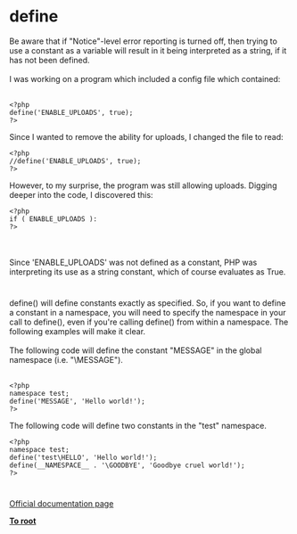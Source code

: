 # define



Be aware that if "Notice"-level error reporting is turned off, then trying to use a constant as a variable will result in it being interpreted as a string, if it has not been defined.<br><br>I was working on a program which included a config file which contained:<br><br>

```
<?php
define('ENABLE_UPLOADS', true);
?>
```


Since I wanted to remove the ability for uploads, I changed the file to read:



```
<?php
//define('ENABLE_UPLOADS', true);
?>
```


However, to my surprise, the program was still allowing uploads. Digging deeper into the code, I discovered this:



```
<?php
if ( ENABLE_UPLOADS ):
?>
```
<br><br>Since &apos;ENABLE_UPLOADS&apos; was not defined as a constant, PHP was interpreting its use as a string constant, which of course evaluates as True.  

#

define() will define constants exactly as specified.  So, if you want to define a constant in a namespace, you will need to specify the namespace in your call to define(), even if you&apos;re calling define() from within a namespace.  The following examples will make it clear.<br><br>The following code will define the constant "MESSAGE" in the global namespace (i.e. "\MESSAGE").<br><br>

```
<?php
namespace test;
define('MESSAGE', 'Hello world!');
?>
```


The following code will define two constants in the "test" namespace.



```
<?php
namespace test;
define('test\HELLO', 'Hello world!');
define(__NAMESPACE__ . '\GOODBYE', 'Goodbye cruel world!');
?>
```
  

#

[Official documentation page](https://www.php.net/manual/en/function.define.php)

**[To root](/README.md)**